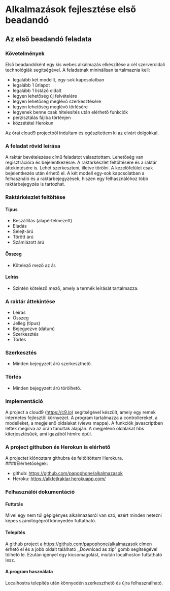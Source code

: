 # Alkalmazások fejlesztése első beadandó

## Az első beadandó feladata

### Követelmények
Első beadandóként egy kis webes alkalmazás elkészítése a cél szerveroldali technológiák segítségével. A feladatnak mininálisan tartalmaznia kell:

- legalább két modellt, egy-sok kapcsolatban
- legalább 1 űrlapot
- legalább 1 listázó oldalt
- legyen lehetőség új felvételére
- legyen lehetőség meglévő szerkesztésére
- legyen lehetőség meglévő törlésére
- legyenek benne csak hitelesítés után elérhető funkciók
- perzisztálás fájlba történjen
- közzététel Herokun

Az órai cloud9 projectből indultam és egészítettem ki az elvárt dolgokkal.

### A feladat rövid leírása

A raktár bevételezése című feladatot választottam. Lehetőség van regisztrációra és bejelentkezésre. A raktárkészlet feltöltésére és a raktár áttekintésére is. Lehet szerkeszteni, illetve törölni. A kezelőfelület csak bejelentkezés után érhető el. A két modell egy-sok kapcsolatban a felhasználó és a raktárbejegyzések, hiszen egy felhasználóhoz több raktárbejegyzés is tartozhat.

### Raktárkészlet feltöltése

#### Típus
- Beszállítás (alapértelmezett)
- Eladás
- Selejt-árú
- Törött árú
- Számlázott árú

#### Összeg
- Kötelező mező az ár.

#### Leírás
- Szintén kötelező mező, amely a termék leírását tartalmazza.

### A raktár áttekintése
- Leírás
- Összeg
- Jelleg (típus)
- Bejegyezve (dátum)
- Szerkesztés
- Törlés

### Szerkesztés
- Minden bejegyzett árú szerkeszthető.

### Törlés
- Minden bejegyzett árú törölhető.

### Implementáció

A project a cloud9 (https://c9.io) segítségével készült, amely egy remek internetes fejlesztői környezet. A program tartalmazza a controllereket, a modelleket, a megjelenő oldalakat (views mappa). A funkciók javascriptben lettek megírva az órán tanultak alapján. A megjelenő oldalakat hbs kiterjesztésűek, ami igazából htmlre épül.

### A project githubon és Herokun is elérhető

A projectet klónoztam githubra és feltöltöttem Herokura.
####Elérhetőségek: 
- github: https://github.com/papophone/alkalmazasok
- Heroku: https://alkfejlraktar.herokuapp.com/

### Felhasználói dokumentáció

#### Futtatás
Mivel egy nem túl gépigényes alkalmazásról van szó, ezért minden netezni képes számítógépről könnyedén futtatható.

#### Telepítés
A github project a https://github.com/papophone/alkalmazasok címen érhető el és a jobb oldalt található ,,Download as zip" gomb segítségével tölhető le. Ezután igényel egy kicsomagolást, miután localhoston futtatható lesz.

#### A program használata
Localhostra telepítés után könnyedén szerkeszthető és újra felhasználható.


